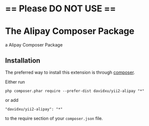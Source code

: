 == Please DO NOT USE ==
=======================


The Alipay Composer Package
===========================
a Alipay Composer Package

Installation
------------

The preferred way to install this extension is through [composer](http://getcomposer.org/download/).

Either run

```
php composer.phar require --prefer-dist davidxu/yii2-alipay "*"
```

or add

```
"davidxu/yii2-alipay": "*"
```

to the require section of your `composer.json` file.
